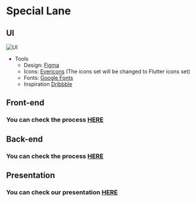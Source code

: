 # Special Lane

## UI
![UI](https://user-images.githubusercontent.com/57795657/93010858-88ac0e00-f599-11ea-9527-db013bbb87b6.png)
  * Tools
    * Design: [Figma](https://www.figma.com/)
    * Icons: [Evericons](http://www.evericons.com/) (The icons set will be changed to Flutter icons set)
    * Fonts: [Google Fonts](https://fonts.google.com/)
    * Inspiration [Dribbble](https://dribbble.com/)

## Front-end
 ### You can check the process [HERE](https://github.com/0xMousa/Special_Lane/tree/master/Front-end/App/special_lane)
 
## Back-end
 ### You can check the process [HERE](https://github.com/0xMousa/Special_Lane/tree/master/Back-end)

## Presentation
 ### You can check our presentation [HERE](https://drive.google.com/file/d/1RaaHNZklCENOHqf4Q6hsyFDRBs3fH9fE/view?usp=sharing)
